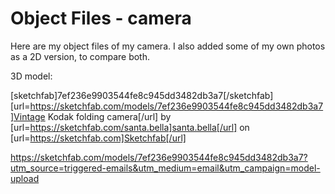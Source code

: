 # Object Files - camera

Here are my object files of my camera. I also added some of my own photos as a 2D version, to compare both. 

3D model:

[sketchfab]7ef236e9903544fe8c945dd3482db3a7[/sketchfab]
[url=https://sketchfab.com/models/7ef236e9903544fe8c945dd3482db3a7]Vintage Kodak folding camera[/url] by [url=https://sketchfab.com/santa.bella]santa.bella[/url] on [url=https://sketchfab.com]Sketchfab[/url]



https://sketchfab.com/models/7ef236e9903544fe8c945dd3482db3a7?utm_source=triggered-emails&utm_medium=email&utm_campaign=model-upload
